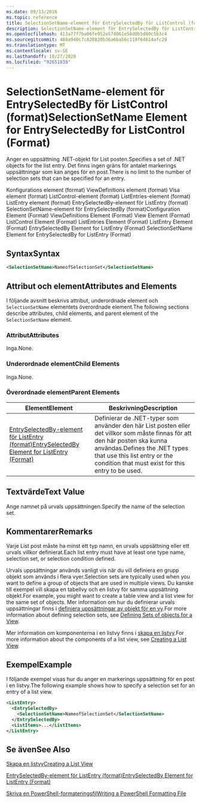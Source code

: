 ```yaml
---
ms.date: 09/13/2016
ms.topic: reference
title: SelectionSetName-element för EntrySelectedBy för ListControl (format)
description: SelectionSetName-element för EntrySelectedBy för ListControl (format)
ms.openlocfilehash: 413a77f7ba06fe952e574061e58d0b5d80c5b3c4
ms.sourcegitcommit: 488a940c7c828820b36a6ba56c119f64614afc29
ms.translationtype: MT
ms.contentlocale: sv-SE
ms.lasthandoff: 10/27/2020
ms.locfileid: "92651838"
---
```

# <a name="selectionsetname-element-for-entryselectedby-for-listcontrol-format"></a><span data-ttu-id="236c4-103">SelectionSetName-element för EntrySelectedBy för ListControl (format)</span><span class="sxs-lookup"><span data-stu-id="236c4-103">SelectionSetName Element for EntrySelectedBy for ListControl (Format)</span></span>

<span data-ttu-id="236c4-104">Anger en uppsättning .NET-objekt för List posten.</span><span class="sxs-lookup"><span data-stu-id="236c4-104">Specifies a set of .NET objects for the list entry.</span></span> <span data-ttu-id="236c4-105">Det finns ingen gräns för antalet markerings uppsättningar som kan anges för en post.</span><span class="sxs-lookup"><span data-stu-id="236c4-105">There is no limit to the number of selection sets that can be specified for an entry.</span></span>

<span data-ttu-id="236c4-106">Konfigurations element (format) ViewDefinitions element (format) Visa element (format) ListControl-element (format) ListEntries-element (format) ListEntry element (format) EntrySelectedBy-element för ListEntry (format) SelectionSetName-element för EntrySelectedBy (format)</span><span class="sxs-lookup"><span data-stu-id="236c4-106">Configuration Element (Format) ViewDefinitions Element (Format) View Element (Format) ListControl Element (Format) ListEntries Element (Format) ListEntry Element (Format) EntrySelectedBy Element for ListEntry (Format) SelectionSetName Element for EntrySelectedBy for ListEntry (Format)</span></span>

## <a name="syntax"></a><span data-ttu-id="236c4-107">Syntax</span><span class="sxs-lookup"><span data-stu-id="236c4-107">Syntax</span></span>

```xml
<SelectionSetName>NameofSelectionSet</SelectionSetName>
```

## <a name="attributes-and-elements"></a><span data-ttu-id="236c4-108">Attribut och element</span><span class="sxs-lookup"><span data-stu-id="236c4-108">Attributes and Elements</span></span>

<span data-ttu-id="236c4-109">I följande avsnitt beskrivs attribut, underordnade element och `SelectionSetName` elementets överordnade element.</span><span class="sxs-lookup"><span data-stu-id="236c4-109">The following sections describe attributes, child elements, and parent element of the `SelectionSetName` element.</span></span>

### <a name="attributes"></a><span data-ttu-id="236c4-110">Attribut</span><span class="sxs-lookup"><span data-stu-id="236c4-110">Attributes</span></span>

<span data-ttu-id="236c4-111">Inga.</span><span class="sxs-lookup"><span data-stu-id="236c4-111">None.</span></span>

### <a name="child-elements"></a><span data-ttu-id="236c4-112">Underordnade element</span><span class="sxs-lookup"><span data-stu-id="236c4-112">Child Elements</span></span>

<span data-ttu-id="236c4-113">Inga.</span><span class="sxs-lookup"><span data-stu-id="236c4-113">None.</span></span>

### <a name="parent-elements"></a><span data-ttu-id="236c4-114">Överordnade element</span><span class="sxs-lookup"><span data-stu-id="236c4-114">Parent Elements</span></span>

|<span data-ttu-id="236c4-115">Element</span><span class="sxs-lookup"><span data-stu-id="236c4-115">Element</span></span>|<span data-ttu-id="236c4-116">Beskrivning</span><span class="sxs-lookup"><span data-stu-id="236c4-116">Description</span></span>|
|-------------|-----------------|
|[<span data-ttu-id="236c4-117">EntrySelectedBy-element för ListEntry (format)</span><span class="sxs-lookup"><span data-stu-id="236c4-117">EntrySelectedBy Element for ListEntry (Format)</span></span>](./entryselectedby-element-for-listentry-for-listcontrol-format.md)|<span data-ttu-id="236c4-118">Definierar de .NET-typer som använder den här List posten eller det villkor som måste finnas för att den här posten ska kunna användas.</span><span class="sxs-lookup"><span data-stu-id="236c4-118">Defines the .NET types that use this list entry or the condition that must exist for this entry to be used.</span></span>|

## <a name="text-value"></a><span data-ttu-id="236c4-119">Textvärde</span><span class="sxs-lookup"><span data-stu-id="236c4-119">Text Value</span></span>

<span data-ttu-id="236c4-120">Ange namnet på urvals uppsättningen.</span><span class="sxs-lookup"><span data-stu-id="236c4-120">Specify the name of the selection set.</span></span>

## <a name="remarks"></a><span data-ttu-id="236c4-121">Kommentarer</span><span class="sxs-lookup"><span data-stu-id="236c4-121">Remarks</span></span>

<span data-ttu-id="236c4-122">Varje List post måste ha minst ett typ namn, en urvals uppsättning eller ett urvals villkor definierat.</span><span class="sxs-lookup"><span data-stu-id="236c4-122">Each list entry must have at least one type name, selection set, or selection condition defined.</span></span>

<span data-ttu-id="236c4-123">Urvals uppsättningar används vanligt vis när du vill definiera en grupp objekt som används i flera vyer.</span><span class="sxs-lookup"><span data-stu-id="236c4-123">Selection sets are typically used when you want to define a group of objects that are used in multiple views.</span></span> <span data-ttu-id="236c4-124">Du kanske till exempel vill skapa en tabellvy och en listvy för samma uppsättning objekt.</span><span class="sxs-lookup"><span data-stu-id="236c4-124">For example, you might want to create a table view and a list view for the same set of objects.</span></span> <span data-ttu-id="236c4-125">Mer information om hur du definierar urvals uppsättningar finns i [definiera uppsättningar av objekt för en vy](./defining-selection-sets.md).</span><span class="sxs-lookup"><span data-stu-id="236c4-125">For more information about defining selection sets, see [Defining Sets of objects for a View](./defining-selection-sets.md).</span></span>

<span data-ttu-id="236c4-126">Mer information om komponenterna i en listvy finns i [skapa en listvy](./creating-a-list-view.md).</span><span class="sxs-lookup"><span data-stu-id="236c4-126">For more information about the components of a list view, see [Creating a List View](./creating-a-list-view.md).</span></span>

## <a name="example"></a><span data-ttu-id="236c4-127">Exempel</span><span class="sxs-lookup"><span data-stu-id="236c4-127">Example</span></span>

<span data-ttu-id="236c4-128">I följande exempel visas hur du anger en markerings uppsättning för en post i en listvy.</span><span class="sxs-lookup"><span data-stu-id="236c4-128">The following example shows how to specify a selection set for an entry of a list view.</span></span>

```xml
<ListEntry>
  <EntrySelectedBy>
    <SelectionSetName>NameofSelectionSet</SelectionSetName>
  </EntrySelectedBy>
  <ListItems>...</ListItems>
</ListEntry>
```

## <a name="see-also"></a><span data-ttu-id="236c4-129">Se även</span><span class="sxs-lookup"><span data-stu-id="236c4-129">See Also</span></span>

[<span data-ttu-id="236c4-130">Skapa en listvy</span><span class="sxs-lookup"><span data-stu-id="236c4-130">Creating a List View</span></span>](./creating-a-list-view.md)

[<span data-ttu-id="236c4-131">EntrySelectedBy-element för ListEntry (format)</span><span class="sxs-lookup"><span data-stu-id="236c4-131">EntrySelectedBy Element for ListEntry (Format)</span></span>](./entryselectedby-element-for-listentry-for-listcontrol-format.md)

[<span data-ttu-id="236c4-132">Skriva en PowerShell-formateringsfil</span><span class="sxs-lookup"><span data-stu-id="236c4-132">Writing a PowerShell Formatting File</span></span>](./writing-a-powershell-formatting-file.md)
